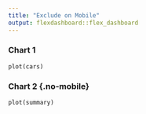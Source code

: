```yaml
---
title: "Exclude on Mobile"
output: flexdashboard::flex_dashboard
---
```


### Chart 1
    
```{r}
plot(cars)
```
    
### Chart 2 {.no-mobile}

```{r}
plot(summary)
```
